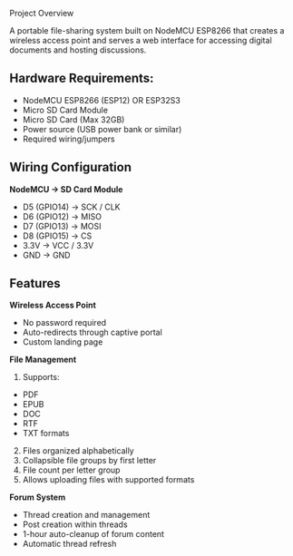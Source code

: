 Project Overview

A portable file-sharing system built on NodeMCU ESP8266 that creates a wireless access point and serves a web interface for accessing digital documents and hosting discussions.

## Hardware Requirements:
* NodeMCU ESP8266 (ESP12) OR ESP32S3
* Micro SD Card Module
* Micro SD Card (Max 32GB)
* Power source (USB power bank or similar)
* Required wiring/jumpers

## Wiring Configuration
**NodeMCU -> SD Card Module**
* D5 (GPIO14) -> SCK / CLK
* D6 (GPIO12) -> MISO
* D7 (GPIO13) -> MOSI
* D8 (GPIO15) -> CS
* 3.3V -> VCC / 3.3V
* GND -> GND

## Features

**Wireless Access Point**
* No password required
* Auto-redirects through captive portal
* Custom landing page

**File Management**
1) Supports:
  * PDF
  * EPUB
  * DOC
  * RTF
  * TXT formats
2) Files organized alphabetically
3) Collapsible file groups by first letter
4) File count per letter group
5) Allows uploading files with supported formats

**Forum System**
* Thread creation and management
* Post creation within threads
* 1-hour auto-cleanup of forum content
* Automatic thread refresh

